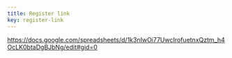 ```yaml
---
title: Register link
key: register-link
---
```

https://docs.google.com/spreadsheets/d/1k3nIwOi77UwcIrofuetnxQztm_h4OcLK0btaDgBJbNg/edit#gid=0